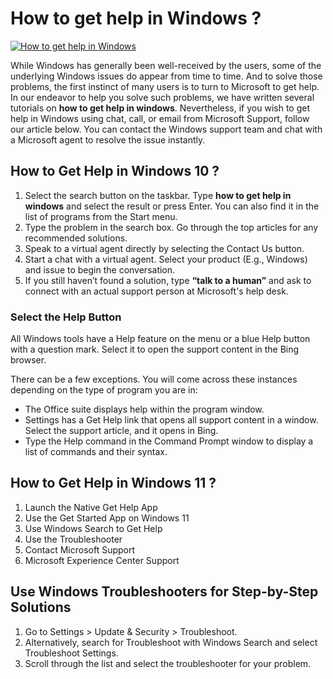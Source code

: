 # How to get help in Windows ?

[![How to get help in Windows ](red2.png)](https://icncomputer.com/how-to-get-help-in-windows/)

While Windows has generally been well-received by the users, some of the underlying Windows issues do appear from time to time. And to solve those problems, the first instinct of many users is to turn to Microsoft to get help. In our endeavor to help you solve such problems, we have written several tutorials on **how to get help in windows**. Nevertheless, if you wish to get help in Windows using chat, call, or email from Microsoft Support, follow our article below. You can contact the Windows support team and chat with a Microsoft agent to resolve the issue instantly.

## How to Get Help in Windows 10 ?

1. Select the search button on the taskbar. Type **how to get help in windows** and select the result or press Enter. You can also find it in the list of programs from the Start menu.
2. Type the problem in the search box. Go through the top articles for any recommended solutions.
3. Speak to a virtual agent directly by selecting the Contact Us button. 
4. Start a chat with a virtual agent. Select your product (E.g., Windows) and issue to begin the conversation.
5. If you still haven’t found a solution, type **“talk to a human”** and ask to connect with an actual support person at Microsoft's help desk.

### Select the Help Button

All Windows tools have a Help feature on the menu or a blue Help button with a question mark. Select it to open the support content in the Bing browser. 

There can be a few exceptions. You will come across these instances depending on the type of program you are in:

* The Office suite displays help within the program window. 
* Settings has a Get Help link that opens all support content in a window. Select the support article, and it opens in Bing. 
* Type the Help command in the Command Prompt window to display a list of commands and their syntax. 

## How to Get Help in Windows 11 ?

1. Launch the Native Get Help App
2. Use the Get Started App on Windows 11
3. Use Windows Search to Get Help
4. Use the Troubleshooter
5. Contact Microsoft Support
6. Microsoft Experience Center Support

## Use Windows Troubleshooters for Step-by-Step Solutions

1. Go to Settings > Update & Security > Troubleshoot.
2. Alternatively, search for Troubleshoot with Windows Search and select Troubleshoot Settings.
3. Scroll through the list and select the troubleshooter for your problem.
